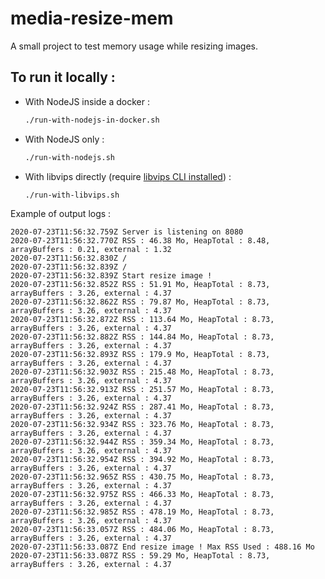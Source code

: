 # media-resize-mem

A small project to test memory usage while resizing images.

## To run it locally :

- With NodeJS inside a docker :
  ```bash
  ./run-with-nodejs-in-docker.sh
  ```
- With NodeJS only :

  ```bash
  ./run-with-nodejs.sh
  ```

- With libvips directly (require [libvips CLI installed](http://libvips.github.io/libvips/install.html)) :
  ```bash
  ./run-with-libvips.sh
  ```

Example of output logs :

```log
2020-07-23T11:56:32.759Z Server is listening on 8080
2020-07-23T11:56:32.770Z RSS : 46.38 Mo, HeapTotal : 8.48, arrayBuffers : 0.21, external : 1.32
2020-07-23T11:56:32.830Z /
2020-07-23T11:56:32.839Z /
2020-07-23T11:56:32.839Z Start resize image !
2020-07-23T11:56:32.852Z RSS : 51.91 Mo, HeapTotal : 8.73, arrayBuffers : 3.26, external : 4.37
2020-07-23T11:56:32.862Z RSS : 79.87 Mo, HeapTotal : 8.73, arrayBuffers : 3.26, external : 4.37
2020-07-23T11:56:32.872Z RSS : 113.64 Mo, HeapTotal : 8.73, arrayBuffers : 3.26, external : 4.37
2020-07-23T11:56:32.882Z RSS : 144.84 Mo, HeapTotal : 8.73, arrayBuffers : 3.26, external : 4.37
2020-07-23T11:56:32.893Z RSS : 179.9 Mo, HeapTotal : 8.73, arrayBuffers : 3.26, external : 4.37
2020-07-23T11:56:32.903Z RSS : 215.48 Mo, HeapTotal : 8.73, arrayBuffers : 3.26, external : 4.37
2020-07-23T11:56:32.913Z RSS : 251.57 Mo, HeapTotal : 8.73, arrayBuffers : 3.26, external : 4.37
2020-07-23T11:56:32.924Z RSS : 287.41 Mo, HeapTotal : 8.73, arrayBuffers : 3.26, external : 4.37
2020-07-23T11:56:32.934Z RSS : 323.76 Mo, HeapTotal : 8.73, arrayBuffers : 3.26, external : 4.37
2020-07-23T11:56:32.944Z RSS : 359.34 Mo, HeapTotal : 8.73, arrayBuffers : 3.26, external : 4.37
2020-07-23T11:56:32.954Z RSS : 394.92 Mo, HeapTotal : 8.73, arrayBuffers : 3.26, external : 4.37
2020-07-23T11:56:32.965Z RSS : 430.75 Mo, HeapTotal : 8.73, arrayBuffers : 3.26, external : 4.37
2020-07-23T11:56:32.975Z RSS : 466.33 Mo, HeapTotal : 8.73, arrayBuffers : 3.26, external : 4.37
2020-07-23T11:56:32.985Z RSS : 478.19 Mo, HeapTotal : 8.73, arrayBuffers : 3.26, external : 4.37
2020-07-23T11:56:33.057Z RSS : 484.06 Mo, HeapTotal : 8.73, arrayBuffers : 3.26, external : 4.37
2020-07-23T11:56:33.087Z End resize image ! Max RSS Used : 488.16 Mo
2020-07-23T11:56:33.087Z RSS : 59.29 Mo, HeapTotal : 8.73, arrayBuffers : 3.26, external : 4.37
```
